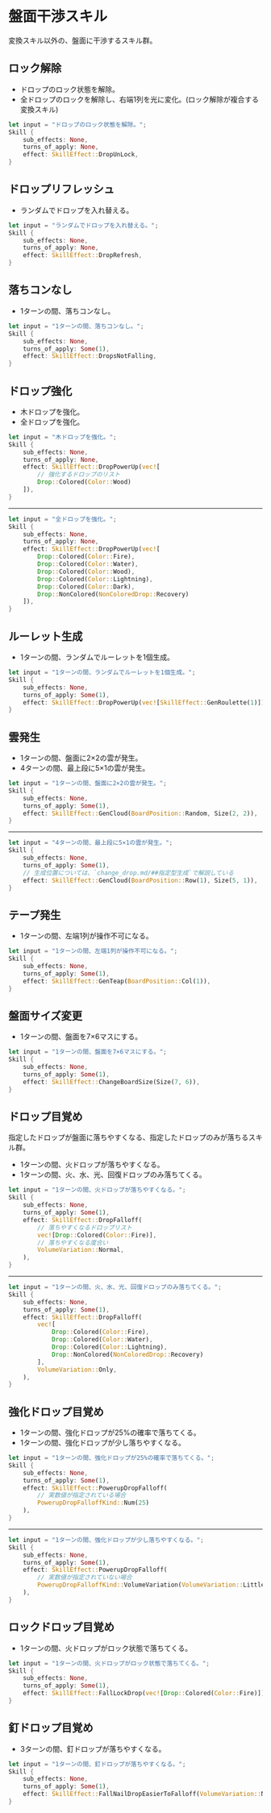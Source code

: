 # 盤面干渉スキル

変換スキル以外の、盤面に干渉するスキル群。

## ロック解除

* ドロップのロック状態を解除。
* 全ドロップのロックを解除し、右端1列を光に変化。(ロック解除が複合する変換スキル)

``` rust
let input = "ドロップのロック状態を解除。";
Skill {
    sub_effects: None,
    turns_of_apply: None,
    effect: SkillEffect::DropUnLock,
}
```

## ドロップリフレッシュ

* ランダムでドロップを入れ替える。

``` rust
let input = "ランダムでドロップを入れ替える。";
Skill {
    sub_effects: None,
    turns_of_apply: None,
    effect: SkillEffect::DropRefresh,
}
```

## 落ちコンなし

* 1ターンの間、落ちコンなし。

``` rust
let input = "1ターンの間、落ちコンなし。";
Skill {
    sub_effects: None,
    turns_of_apply: Some(1),
    effect: SkillEffect::DropsNotFalling,
}
```

## ドロップ強化

* 木ドロップを強化。
* 全ドロップを強化。

``` rust
let input = "木ドロップを強化。";
Skill {
    sub_effects: None,
    turns_of_apply: None,
    effect: SkillEffect::DropPowerUp(vec![
        // 強化するドロップのリスト
        Drop::Colored(Color::Wood)
    ]),
}
```

----

``` rust
let input = "全ドロップを強化。";
Skill {
    sub_effects: None,
    turns_of_apply: None,
    effect: SkillEffect::DropPowerUp(vec![
        Drop::Colored(Color::Fire),
        Drop::Colored(Color::Water),
        Drop::Colored(Color::Wood),
        Drop::Colored(Color::Lightning),
        Drop::Colored(Color::Dark),
        Drop::NonColored(NonColoredDrop::Recovery)
    ]),
}
```

## ルーレット生成

* 1ターンの間、ランダムでルーレットを1個生成。

``` rust
let input = "1ターンの間、ランダムでルーレットを1個生成。";
Skill {
    sub_effects: None,
    turns_of_apply: Some(1),
    effect: SkillEffect::DropPowerUp(vec![SkillEffect::GenRoulette(1)]),
}
```

## 雲発生

* 1ターンの間、盤面に2×2の雲が発生。
* 4ターンの間、最上段に5×1の雲が発生。

``` rust
let input = "1ターンの間、盤面に2×2の雲が発生。";
Skill {
    sub_effects: None,
    turns_of_apply: Some(1),
    effect: SkillEffect::GenCloud(BoardPosition::Random, Size(2, 2)),
}
```

----

``` rust
let input = "4ターンの間、最上段に5×1の雲が発生。";
Skill {
    sub_effects: None,
    turns_of_apply: Some(1),
    // 生成位置については、`change_drop.md/##指定型生成`で解説している
    effect: SkillEffect::GenCloud(BoardPosition::Row(1), Size(5, 1)),
}
```

## テープ発生

* 1ターンの間、左端1列が操作不可になる。

``` rust
let input = "1ターンの間、左端1列が操作不可になる。";
Skill {
    sub_effects: None,
    turns_of_apply: Some(1),
    effect: SkillEffect::GenTeap(BoardPosition::Col(1)),
}
```

## 盤面サイズ変更

* 1ターンの間、盤面を7×6マスにする。

``` rust
let input = "1ターンの間、盤面を7×6マスにする。";
Skill {
    sub_effects: None,
    turns_of_apply: Some(1),
    effect: SkillEffect::ChangeBoardSize(Size(7, 6)),
}
```

## ドロップ目覚め
指定したドロップが盤面に落ちやすくなる、指定したドロップのみが落ちるスキル群。

* 1ターンの間、火ドロップが落ちやすくなる。
* 1ターンの間、火、水、光、回復ドロップのみ落ちてくる。

``` rust
let input = "1ターンの間、火ドロップが落ちやすくなる。";
Skill {
    sub_effects: None,
    turns_of_apply: Some(1),
    effect: SkillEffect::DropFalloff(
        // 落ちやすくなるドロップリスト
        vec![Drop::Colored(Color::Fire)],
        // 落ちやすくなる度合い
        VolumeVariation::Normal,
    ),
}
```

----

``` rust
let input = "1ターンの間、火、水、光、回復ドロップのみ落ちてくる。";
Skill {
    sub_effects: None,
    turns_of_apply: Some(1),
    effect: SkillEffect::DropFalloff(
        vec![
            Drop::Colored(Color::Fire),
            Drop::Colored(Color::Water),
            Drop::Colored(Color::Lightning),
            Drop::NonColored(NonColoredDrop::Recovery)
        ],
        VolumeVariation::Only,
    ),
}
```

## 強化ドロップ目覚め

* 1ターンの間、強化ドロップが25%の確率で落ちてくる。
* 1ターンの間、強化ドロップが少し落ちやすくなる。

``` rust
let input = "1ターンの間、強化ドロップが25%の確率で落ちてくる。";
Skill {
    sub_effects: None,
    turns_of_apply: Some(1),
    effect: SkillEffect::PowerupDropFalloff(
        // 実数値が指定されている場合
        PowerupDropFalloffKind::Num(25)
    ),
}
```

----

``` rust
let input = "1ターンの間、強化ドロップが少し落ちやすくなる。";
Skill {
    sub_effects: None,
    turns_of_apply: Some(1),
    effect: SkillEffect::PowerupDropFalloff(
        // 実数値が指定されていない場合
        PowerupDropFalloffKind::VolumeVariation(VolumeVariation::Little)
    ),
}
```

## ロックドロップ目覚め

* 1ターンの間、火ドロップがロック状態で落ちてくる。

``` rust
let input = "1ターンの間、火ドロップがロック状態で落ちてくる。";
Skill {
    sub_effects: None,
    turns_of_apply: Some(1),
    effect: SkillEffect::FallLockDrop(vec![Drop::Colored(Color::Fire)]),
}
```

## 釘ドロップ目覚め

* 3ターンの間、釘ドロップが落ちやすくなる。

``` rust
let input = "1ターンの間、釘ドロップが落ちやすくなる。";
Skill {
    sub_effects: None,
    turns_of_apply: Some(1),
    effect: SkillEffect::FallNailDropEasierToFalloff(VolumeVariation::Normal),
}
```

